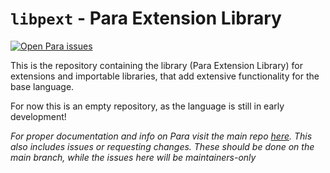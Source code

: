 # `libpext` - Para Extension Library

[![Open Para issues](https://img.shields.io/github/issues/Para-Lang/Para)](https://github.com/Para-Lang/Para/issues)

This is the repository containing the library (Para Extension Library) for extensions and importable libraries,
that add extensive functionality for the base language. 

For now this is an empty repository, as the language is still in early development!

*For proper documentation and info on Para visit the main repo [here](https://github.com/Para-Lang/Para).
This also includes issues or requesting changes. These should be done on the main branch, while the issues
here will be maintainers-only*
